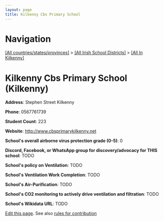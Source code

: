 ```yaml
---
layout: page
title: Kilkenny Cbs Primary School
---
```

# Navigation

[[All countries/states/provinces]](../../..) > [[All Irish School Districts]](../..) > [[All In Kilkenny]](..)

# Kilkenny Cbs Primary School (Kilkenny)

**Address**: Stephen Street Kilkenny

**Phone**: 0567761739

**Student Count**: 223

**Website**: <http://www.cbsprimarykilkenny.net>

**School's overall airborne virus protection grade (0-5)**: 0

**Discord, Facebook, or WhatsApp group for discovery/advocacy for THIS school**: TODO

**School's policy on Ventilation**: TODO

**School's Ventilation Work Completion**: TODO

**School's Air-Purification**: TODO

**School's CO2 monitoring to actively drive ventilation and filtration**: TODO

**School's Wikidata URL**: TODO


[Edit this page](https://github.com/ventilate-schools/Ireland/edit/main/./Kilkenny/Kilkenny_Cbs_Primary_School.md). See also [rules for contribution](../../../contribution-rules/)
